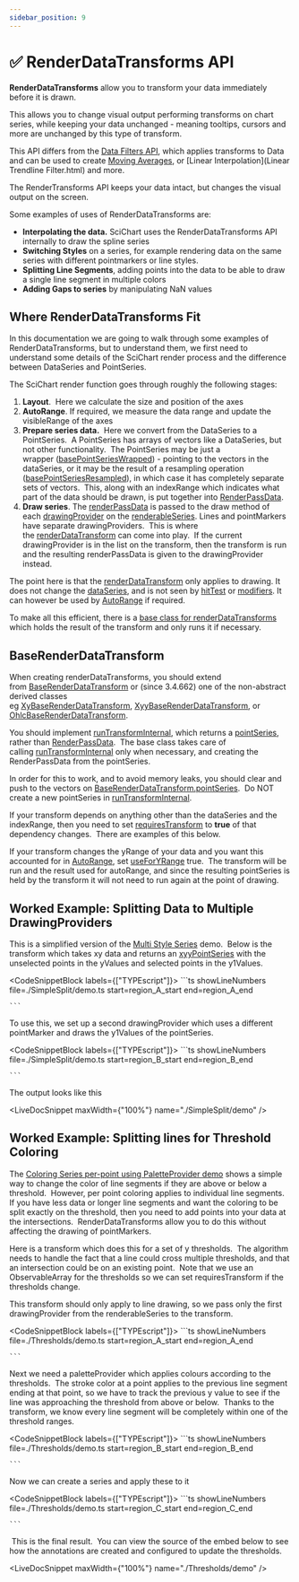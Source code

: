 ```yaml
---
sidebar_position: 9
---
```


# ✅ RenderDataTransforms API

**RenderDataTransforms** allow you to transform your data immediately before it is drawn. 

This allows you to change visual output performing transforms on chart series, while keeping your data unchanged - meaning tooltips, cursors and more are unchanged by this type of transform.

This API differs from the [Data Filters API](/docs/2d-charts/chart-types/data-filters-api/data-filters-api-overview/index.md), which applies transforms to Data and can be used to create [Moving Averages](/docs/2d-charts/chart-types/data-filters-api/moving-average-filter/index.md), or [Linear Interpolation](Linear Trendline Filter.html) and more.  
  
The RenderTransforms API keeps your data intact, but changes the visual output on the screen.

Some examples of uses of RenderDataTransforms are:

*   **Interpolating the data.** SciChart uses the RenderDataTransforms API internally to draw the spline series
*   **Switching Styles** on a series, for example rendering data on the same series with different pointmarkers or line styles.
*   **Splitting Line Segments**, adding points into the data to be able to draw a single line segment in multiple colors
*   **Adding Gaps to series** by manipulating NaN values

Where RenderDataTransforms Fit 
-------------------------------

In this documentation we are going to walk through some examples of RenderDataTransforms, but to understand them, we first need to understand some details of the SciChart render process and the difference between DataSeries and PointSeries. 

The SciChart render function goes through roughly the following stages:

1.  **Layout**.  Here we calculate the size and position of the axes
2.  **AutoRange**. If required, we measure the data range and update the visibleRange of the axes
3.  **Prepare series data.**  Here we convert from the DataSeries to a PointSeries.  A PointSeries has arrays of vectors like a DataSeries, but not other functionality.  The PointSeries may be just a wrapper ([basePointSeriesWrapped](https://www.scichart.com/documentation/js/current/typedoc/classes/basepointserieswrapped.html)) - pointing to the vectors in the dataSeries, or it may be the result of a resampling operation ([basePointSeriesResampled](https://www.scichart.com/documentation/js/current/typedoc/classes/basepointseriesresampled.html)), in which case it has completely separate sets of vectors.  This, along with an indexRange which indicates what part of the data should be drawn, is put together into [RenderPassData](https://www.scichart.com/documentation/js/current/typedoc/classes/renderpassdata.html).
4.  **Draw series**. The [renderPassData](https://www.scichart.com/documentation/js/current/typedoc/classes/renderpassdata.html) is passed to the draw method of each [drawingProvider](https://www.scichart.com/documentation/js/current/typedoc/classes/baserenderableseries.html#drawingproviders) on the [renderableSeries](https://www.scichart.com/documentation/js/current/typedoc/classes/baserenderableseries.html). Lines and pointMarkers have separate drawingProviders.  This is where the [renderDataTransform](https://www.scichart.com/documentation/js/current/typedoc/classes/baserenderableseries.html#renderdatatransform) can come into play.  If the current drawingProvider is in the list on the transform, then the transform is run and the resulting renderPassData is given to the drawingProvider instead.

The point here is that the [renderDataTransform](https://www.scichart.com/documentation/js/current/typedoc/classes/baserenderableseries.html#renderdatatransform) only applies to drawing. It does not change the [dataSeries](/docs/2d-charts/chart-types/data-series-api/data-series-api-overview/index.md), and is not seen by [hitTest](/docs/2d-charts/chart-types/hit-test-api/hit-test-api-overview/index.md) or [modifiers](/docs/2d-charts/chart-modifier-api/chart-modifier-api-overview/index.md). It can however be used by [AutoRange](/docs/2d-charts/axis-api/ranging-scaling/auto-range/index.md) if required.  
  
To make all this efficient, there is a [base class for renderDataTransforms](https://www.scichart.com/documentation/js/current/typedoc/classes/baserenderdatatransform.html) which holds the result of the transform and only runs it if necessary.

BaseRenderDataTransform
-----------------------

When creating renderDataTransforms, you should extend from [BaseRenderDataTransform](https://www.scichart.com/documentation/js/current/typedoc/classes/baserenderdatatransform.html) or (since 3.4.662) one of the non-abstract derived classes eg [XyBaseRenderDataTransform](https://www.scichart.com/documentation/js/current/typedoc/classes/xybaserenderdatatransform.html), [XyyBaseRenderDataTransform](https://www.scichart.com/documentation/js/current/typedoc/classes/xyybaserenderdatatransform.html), or [OhlcBaseRenderDataTransform](https://www.scichart.com/documentation/js/current/typedoc/classes/ohlcbaserenderdatatransform.html). 

You should implement [runTransformInternal](https://www.scichart.com/documentation/js/current/typedoc/classes/baserenderdatatransform.html#runtransforminternal), which returns a [pointSeries](https://www.scichart.com/documentation/js/current/typedoc/interfaces/ipointseries.html), rather than [RenderPassData](https://www.scichart.com/documentation/js/current/typedoc/classes/renderpassdata.html).  The base class takes care of calling [runTransformInternal](https://www.scichart.com/documentation/js/current/typedoc/classes/baserenderdatatransform.html#runtransforminternal) only when necessary, and creating the RenderPassData from the pointSeries.

In order for this to work, and to avoid memory leaks, you should clear and push to the vectors on [BaseRenderDataTransform.pointSeries](https://www.scichart.com/documentation/js/current/typedoc/classes/baserenderdatatransform.html#pointseries).  Do NOT create a new pointSeries in [runTransformInternal](https://www.scichart.com/documentation/js/current/typedoc/classes/baserenderdatatransform.html#runtransforminternal).

If your transform depends on anything other than the dataSeries and the indexRange, then you need to set [requiresTransform](https://www.scichart.com/documentation/js/current/typedoc/classes/baserenderdatatransform.html#requirestransform) to **true** of that dependency changes.  There are examples of this below.

If your transform changes the yRange of your data and you want this accounted for in [AutoRange](/docs/2d-charts/axis-api/ranging-scaling/auto-range/index.md), set [useForYRange](https://www.scichart.com/documentation/js/current/typedoc/classes/baserenderdatatransform.html#useforyrange) true.  The transform will be run and the result used for autoRange, and since the resulting pointSeries is held by the transform it will not need to run again at the point of drawing.

Worked Example: Splitting Data to Multiple DrawingProviders
-----------------------------------------------------------

This is a simplified version of the [Multi Style Series](https://demo.scichart.com/react/multi-style-series) demo.  Below is the transform which takes xy data and returns an [xyyPointSeries](https://www.scichart.com/documentation/js/current/typedoc/interfaces/ixyypointseries.html) with the unselected points in the yValues and selected points in the y1Values. 

<CodeSnippetBlock labels={["TYPEscript"]}>
    ```ts showLineNumbers file=./SimpleSplit/demo.ts start=region_A_start end=region_A_end

    ```

</CodeSnippetBlock>

To use this, we set up a second drawingProvider which uses a different pointMarker and draws the y1Values of the pointSeries.

<CodeSnippetBlock labels={["TYPEscript"]}>
    ```ts showLineNumbers file=./SimpleSplit/demo.ts start=region_B_start end=region_B_end

    ```

</CodeSnippetBlock>

The output looks like this

<LiveDocSnippet maxWidth={"100%"} name="./SimpleSplit/demo" />

Worked Example: Splitting lines for Threshold Coloring
------------------------------------------------------

The [Coloring Series per-point using PaletteProvider demo](https://demo.scichart.com/react/chart-color-points-individually-with-paletteprovider) shows a simple way to change the color of line segments if they are above or below a threshold.  However, per point coloring applies to individual line segments.  If you have less data or longer line segments and want the coloring to be split exactly on the threshold, then you need to add points into your data at the intersections.  RenderDataTransforms allow you to do this without affecting the drawing of pointMarkers. 

Here is a transform which does this for a set of y thresholds.  The algorithm needs to handle the fact that a line could cross multiple thresholds, and that an intersection could be on an existing point.  Note that we use an ObservableArray for the thresholds so we can set requiresTransform if the thresholds change.

This transform should only apply to line drawing, so we pass only the first drawingProvider from the renderableSeries to the transform.

<CodeSnippetBlock labels={["TYPEscript"]}>
    ```ts showLineNumbers file=./Thresholds/demo.ts start=region_A_start end=region_A_end

    ```

</CodeSnippetBlock>

Next we need a paletteProvider which applies colours according to the thresholds.  The stroke color at a point applies to the previous line segment ending at that point, so we have to track the previous y value to see if the line was approaching the threshold from above or below.  Thanks to the transform, we know every line segment will be completely within one of the threshold ranges.

<CodeSnippetBlock labels={["TYPEscript"]}>
    ```ts showLineNumbers file=./Thresholds/demo.ts start=region_B_start end=region_B_end

    ```

</CodeSnippetBlock>

Now we can create a series and apply these to it

<CodeSnippetBlock labels={["TYPEscript"]}>
    ```ts showLineNumbers file=./Thresholds/demo.ts start=region_C_start end=region_C_end

    ```

</CodeSnippetBlock>

 This is the final result.  You can view the source of the embed below to see how the annotations are created and configured to update the thresholds.

<LiveDocSnippet maxWidth={"100%"} name="./Thresholds/demo" />
